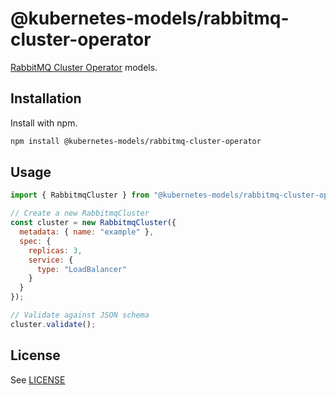 # @kubernetes-models/rabbitmq-cluster-operator

[RabbitMQ Cluster Operator](https://github.com/rabbitmq/cluster-operator) models.

## Installation

Install with npm.

```sh
npm install @kubernetes-models/rabbitmq-cluster-operator
```

## Usage

```js
import { RabbitmqCluster } from "@kubernetes-models/rabbitmq-cluster-operator/rabbitmq.com/v1beta1/RabbitmqCluster";

// Create a new RabbitmqCluster
const cluster = new RabbitmqCluster({
  metadata: { name: "example" },
  spec: {
    replicas: 3,
    service: {
      type: "LoadBalancer"
    }
  }
});

// Validate against JSON schema
cluster.validate();
```

## License

See [LICENSE](../../LICENSE)
